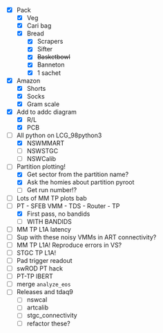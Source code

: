 - [x] Pack
  - [x] Veg
  - [x] Cari bag
  - [x] Bread
    - [x] Scrapers
    - [x] Sifter
    - [x] <del>Basketbowl</del>
    - [x] Banneton
    - [x] 1 sachet
- [x] Amazon
  - [x] Shorts
  - [x] Socks
  - [x] Gram scale
- [x] Add to addc diagram
  - [x] R/L
  - [x] PCB
- [ ] All python on LCG_98python3
  - [x] NSWMMART
  - [ ] NSWSTGC
  - [ ] NSWCalib
- [ ] Partition plotting!
  - [x] Get sector from the partition name?
  - [x] Ask the homies about partition pyroot
  - [ ] Get run number!?
- [ ] Lots of MM TP plots bab
- [ ] PT - SFEB VMM - TDS - Router - TP
  - [x] First pass, no bandids
  - [ ] WITH BANDIDS
- [ ] MM TP L1A latency
- [ ] Sup with these noisy VMMs in ART connectivity?
- [ ] MM TP L1A! Reproduce errors in VS?
- [ ] STGC TP L1A!
- [ ] Pad trigger readout
- [ ] swROD PT hack
- [ ] PT-TP IBERT
- [ ] merge `analyze_eos`
- [ ] Releases and tdaq9
  - [ ] nswcal
  - [ ] artcalib
  - [ ] stgc_connectivity
  - [ ] refactor these?

